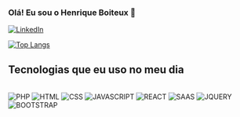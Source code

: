 

### Olá! Eu sou o Henrique Boiteux 👋
[![LinkedIn ](https://img.shields.io/badge/LinkedIn-0077B5?style=for-the-badge&logo=linkedin&logoColor=white
)](https://www.linkedin.com/in/hboiteux/)

[![Top Langs](https://github-readme-stats.vercel.app/api/top-langs/?username=hboiteux25&layout=compact)](https://github.com/anuraghazra/github-readme-stats)

## Tecnologias que eu uso no meu dia

<div style="display: inline_block"></br>
<img alt="PHP" src="https://img.shields.io/badge/PHP-777BB4?style=for-the-badge&logo=php&logoColor=white">
<img alt="HTML" src="https://img.shields.io/badge/HTML5-E34F26?style=for-the-badge&logo=html5&logoColor=white">
<img alt="CSS" src="https://img.shields.io/badge/CSS3-1572B6?style=for-the-badge&logo=css3&logoColor=white">
<img alt="JAVASCRIPT" src="https://img.shields.io/badge/JavaScript-F7DF1E?style=for-the-badge&logo=javascript&logoColor=black">
<img alt="REACT" src="https://img.shields.io/badge/React-20232A?style=for-the-badge&logo=react&logoColor=61DAFB">
<img alt="SAAS" src="https://img.shields.io/badge/Sass-CC6699?style=for-the-badge&logo=sass&logoColor=white">
<img alt="JQUERY" src="https://img.shields.io/badge/jQuery-0769AD?style=for-the-badge&logo=jquery&logoColor=white">
<img alt="BOOTSTRAP" src="https://img.shields.io/badge/Bootstrap-563D7C?style=for-the-badge&logo=bootstrap&logoColor=white">
</div>
